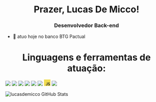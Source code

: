 <h1 align="center">Prazer, Lucas De Micco!</h1>
<h3 align="center">Desenvolvedor Back-end</h3>

- 🤝 atuo hoje no banco BTG Pactual

<h1 align="center">Linguagens e ferramentas de atuação: </h1>
<code><img height="20" src="[https://www.google.com/url?sa=i&url=https%3A%2F%2Ficonduck.com%2Ficons%2F13084%2Fjava-original&psig=AOvVaw3K9zowLDCCoBc1HdyGtLPw&ust=1697379945215000&source=images&cd=vfe&ved=0CBEQjRxqFwoTCLiVwpff9YEDFQAAAAAdAAAAABAS](https://cdn-icons-png.flaticon.com/512/5968/5968231.png)"></code>
<code><img height="20" src="https://www.svgrepo.com/show/354245/quarkus-icon.svg"></code>
<code><img height="20" src="https://www.google.com/url?sa=i&url=https%3A%2F%2Ficonduck.com%2Ficons%2F1980%2Faws&psig=AOvVaw3fTH0pQwuO9HGsIxDCF3ja&ust=1697380272398000&source=images&cd=vfe&opi=89978449&ved=0CBEQjRxqFwoTCLiftbPg9YEDFQAAAAAdAAAAABAE"></code>
<code><img height="20" src="https://upload.wikimedia.org/wikipedia/commons/thumb/e/ee/.NET_Core_Logo.svg/1024px-.NET_Core_Logo.svg.png"></code>
<code><img height="20" src="https://iconape.com/wp-content/files/sh/51404/svg/c--4.svg"></code>
<code><img height="20" src="https://cdn.worldvectorlogo.com/logos/angular-icon.svg"></code>
<code><img height="20" src="https://raw.githubusercontent.com/github/explore/80688e429a7d4ef2fca1e82350fe8e3517d3494d/topics/javascript/javascript.png"></code>
<code><img height="20" src="https://logos-world.net/wp-content/uploads/2021/02/Docker-Symbol.png"></code>

![lucasdemicco GitHub Stats](https://github-readme-stats.vercel.app/api?username=lucasdemicco&show_icons=true)



